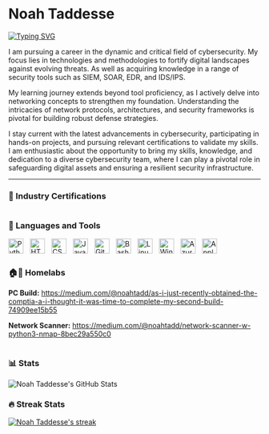 # Noah Taddesse
[![Typing SVG](https://readme-typing-svg.demolab.com/?lines=👨🏾‍💻+Aspiring+Cybersecurity+Professional)](https://git.io/typing-svg)

I am pursuing a career in the dynamic and critical field of cybersecurity. My focus lies in technologies and methodologies to fortify digital landscapes against evolving threats. As well as acquiring knowledge in a range of security tools such as SIEM, SOAR, EDR, and IDS/IPS.

My learning journey extends beyond tool proficiency, as I actively delve into networking concepts to strengthen my foundation. Understanding the intricacies of network protocols, architectures, and security frameworks is pivotal for building robust defense strategies. 

I stay current with the latest advancements in cybersecurity, participating in hands-on projects, and pursuing relevant certifications to validate my skills. I am enthusiastic about the opportunity to bring my skills, knowledge, and dedication to a diverse cybersecurity team, where I can play a pivotal role in safeguarding digital assets and ensuring a resilient security infrastructure.

---
### 📑 Industry Certifications


#

### 🧰 Languages and Tools 

<img align="left" alt="Python" width="30px" style="padding-right:10px;" src="https://cdn.jsdelivr.net/gh/devicons/devicon/icons/python/python-plain.svg" />
<img align="left" alt="HTML" width="30px" style="padding-right:10px;" src="https://cdn.jsdelivr.net/gh/devicons/devicon/icons/html5/html5-plain.svg" />
<img align="left" alt="CSS" width="30px" style="padding-right:10px;" src="https://cdn.jsdelivr.net/gh/devicons/devicon/icons/css3/css3-plain.svg" />
<img align="left" alt="JavaScript" width="30px" style="padding-right:10px;" src="https://cdn.jsdelivr.net/gh/devicons/devicon/icons/javascript/javascript-plain.svg" />
<img align="left" alt="GitHub" width="30px" style="padding-right:10px;" src="https://cdn.jsdelivr.net/gh/devicons/devicon/icons/github/github-original.svg" />
<img align="left" alt="Bash" width="30px" style="padding-right:10px;" src="https://cdn.jsdelivr.net/gh/devicons/devicon/icons/bash/bash-original.svg" />
<img align="left" alt="Linux" width="30px" style="padding-right:10px;" src="https://cdn.jsdelivr.net/gh/devicons/devicon/icons/linux/linux-original.svg" />
<img align="left" alt="Windows" width="30px" style="padding-right:10px;" src="https://cdn.jsdelivr.net/gh/devicons/devicon/icons/windows8/windows8-original.svg" />
<img align="left" alt="Azure" width="30px" style="padding-right:10px;" src="https://cdn.jsdelivr.net/gh/devicons/devicon/icons/azure/azure-original.svg" />
<img align="left" alt="Apple" width="30px" style="padding-right:10px;" src="https://cdn.jsdelivr.net/gh/devicons/devicon/icons/apple/apple-original.svg" />

<br />

#

### 🏠🧪 Homelabs

**PC Build:** https://medium.com/@noahtadd/as-i-just-recently-obtained-the-comptia-a-i-thought-it-was-time-to-complete-my-second-build-74909ee15b55
<br />

**Network Scanner:** https://medium.com/@noahtadd/network-scanner-w-python3-nmap-8bec29a550c0
<br />

#

### 📊 Stats

![Noah Taddesse's GitHub Stats](https://github-readme-stats.vercel.app/api?username=noahtadd&show_icons=true&theme=tokyonight)

<!-- ![GitHub Streak](https://streak-stats.demolab.com?user=noahtadd&theme=tokyonight&border_radius=4.5) -->

<h3>🔥 Streak Stats</h3>

<!-- GitHub Readme Streak Stats - https://github.com/noahtadd/github-readme-streak-stats -->
  <p>
    <a href="https://github.com/noahtadd/github-readme-streak-stats">
      <img title="🔥 Get streak stats for your profile at git.io/streak-stats" alt="Noah Taddesse's streak" src="https://streak-stats.demolab.com/?user=noahtadd&theme=monokai-metallian&hide_border=true"/>
